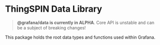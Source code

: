 # ThingSPIN Data Library

> **@grafana/data is currently in ALPHA**. Core API is unstable and can be a subject of breaking changes!

This package holds the root data types and functions used within Grafana.
